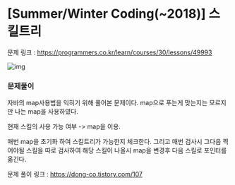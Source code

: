 # [Summer/Winter Coding(~2018)] 스킬트리

문제 링크 : https://programmers.co.kr/learn/courses/30/lessons/49993

![img](https://k.kakaocdn.net/dn/b0YvtR/btqEwImjlcD/6nCtj5vBDxdpjWn2Z5fngK/img.png)



###  

### 문제풀이

 

자바의 map사용법을 익히기 위해 풀어본 문제이다. map으로 푸는게 맞는지는 모르지만 나는 map을 사용하였다.

 

현재 스킬의 사용 가능 여부 -> map을 이용.

 

매번 map을 초기화 하여 스킬트리가 가능한지 체크한다. 그리고 매번 검사시 그다음 찍어야될 스킬을 따로 검사하여 해당 스킬이 나올시 map을 변경후 다음 스킬로 포인터를 옮긴다.



문제 풀이 링크 : https://dong-co.tistory.com/107